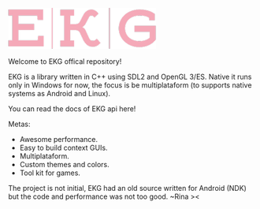 ![Alt text](/ekg.png?raw=true)

Welcome to EKG offical repository!

EKG is a library written in C++ using SDL2 and OpenGL 3/ES.
Native it runs only in Windows for now, the focus is be multiplataform (to supports native systems as Android and Linux).

You can read the docs of EKG api here!

Metas:
- Awesome performance.
- Easy to build context GUIs.
- Multiplataform.
- Custom themes and colors.
- Tool kit for games.

The project is not initial, EKG had an old source written for Android (NDK) but the code and performance was not too good.
~Rina ><
